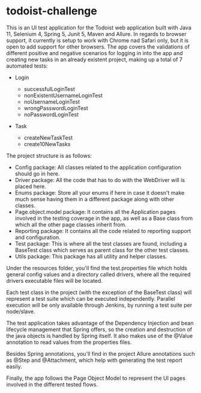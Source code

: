 # todoist-challenge
This is an UI test application for the Todoist web application built with Java 11, Selenium 4, Spring 5, Junit 5, Maven and Allure. 
In regards to browser support, it currently is setup to work with Chrome nad Safari only, but it is open to add support for other browsers.
The app covers the validations of different positive and negative scenarios for logging in into the app and creating new tasks in an already existent project, making up a total of 7 automated tests:

- Login
   * successfulLoginTest
   * nonExistentUsernameLoginTest
   * noUsernameLoginTest
   * wrongPasswordLoginTest
   * noPasswordLoginTest

- Task
   * createNewTaskTest
   * create10NewTasks

The project structure is as follows:

- Config package: All classes related to the application configuration should go in here.
- Driver package: All the code that has to do with the WebDriver will is placed here.
- Enums package: Store all your enums if here in case it doesn't make much sense having them in a different package along with other classes.
- Page.object.model package: It contains all the Application pages involved in the testing coverage in the app, as well as a Base class from which all the other page classes inherit from.
- Reporting package: It contains all the code related to reporting support and configuration.
- Test package: This is where all the test classes are found, including a BaseTest class which serves as parent class for the other test classes.
- Utils package: This package has all utility and helper classes.

Under the resources folder, you'll find the test.properties file which holds general config values and a directory called drivers, where all the required drivers executable files will be located. 

Each test class in the project (with the exception of the BaseTest class) will represent a test suite which can be executed independently. 
Parallel execution will be only available through Jenkins, by running a test suite per node/slave.

The test application takes advantage of the Dependency Injection and bean lifecycle management that Spring offers, so the creation and destruction of the java objects is handled by Spring itself. It also makes use of the @Value annotation to read values from the properties files. 

Besides Spring annotations, you'll find in the project Allure annotations such as @Step and @Attachment, which help with generating the test report easily.

Finally, the app follows the Page Object Model to represent the UI pages involved in the different tested flows.
